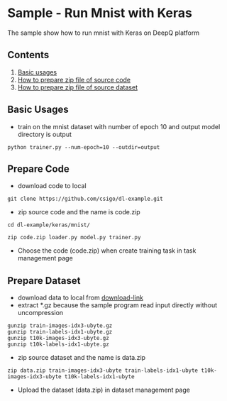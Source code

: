 # Sample - Run Mnist with Keras
The sample show how to run mnist with Keras on DeepQ platform

## Contents

1. [Basic usages](#basic-usages)
2. [How to prepare zip file of source code](#prepare-code)
3. [How to prepare zip file of source dataset](#prepare-dataset)

## Basic Usages

- train on the mnist dataset with number of epoch 10 and output model directory is output
```
python trainer.py --num-epoch=10 --outdir=output
```

## Prepare Code
- download code to local
```
git clone https://github.com/csigo/dl-example.git
```

- zip source code and the name is code.zip
```
cd dl-example/keras/mnist/
```
```
zip code.zip loader.py model.py trainer.py
```
- Choose the code (code.zip) when create training task in task management page

## Prepare Dataset
- download data to local from [download-link](http://yann.lecun.com/exdb/mnist/)
- extract *.gz because the sample program read input directly without uncompression
```
gunzip train-images-idx3-ubyte.gz
gunzip train-labels-idx1-ubyte.gz
gunzip t10k-images-idx3-ubyte.gz
gunzip t10k-labels-idx1-ubyte.gz
```
- zip source dataset and the name is data.zip
```
zip data.zip train-images-idx3-ubyte train-labels-idx1-ubyte t10k-images-idx3-ubyte t10k-labels-idx1-ubyte
```
- Upload the dataset (data.zip) in dataset management page

